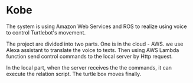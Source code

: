 # Kobe

The system is using Amazon Web Services and ROS to realize using voice to control Turtlebot's movement.

The project are divided into two parts. One is in the cloud - AWS. we use Alexa assistant to translate the voice to texts. Then using AWS Lambda function send control commands to the local server by Http request. 

In the local part, when the server receives the the commands, it can execute the relation script. The turtle box moves finally.
